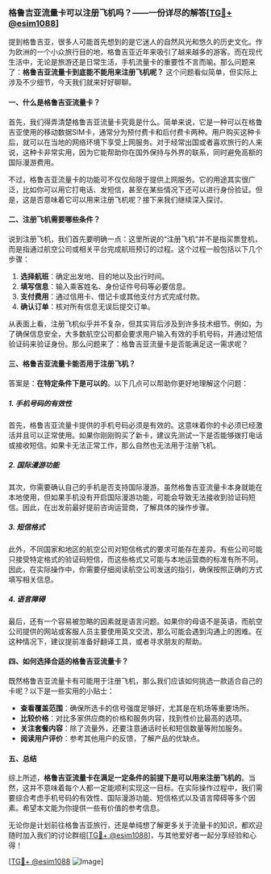 ### 格鲁吉亚流量卡可以注册飞机吗？——一份详尽的解答[[TG💪+ @esim1088](https://t.me/s/esim1088)]

提到格鲁吉亚，很多人可能首先想到的是它迷人的自然风光和悠久的历史文化。作为欧洲的一个小众旅行目的地，格鲁吉亚近年来吸引了越来越多的游客。而在现代生活中，无论是旅游还是日常生活，手机流量卡的重要性不言而喻。那么问题来了：**格鲁吉亚流量卡到底能不能用来注册飞机呢？** 这个问题看似简单，但实际上涉及不少细节，今天我们就来好好聊聊。

#### 一、什么是格鲁吉亚流量卡？

首先，我们得弄清楚格鲁吉亚流量卡究竟是什么。简单来说，它是一种可以在格鲁吉亚使用的移动数据SIM卡，通常分为预付费卡和后付费卡两种。用户购买这种卡后，就可以在当地的网络环境下享受上网服务。对于经常出国或者喜欢旅行的人来说，这种卡非常实用，因为它能帮助你在国外保持与外界的联系，同时避免高额的国际漫游费用。

不过，格鲁吉亚流量卡的功能可不仅仅局限于提供上网服务。它的用途其实很广泛，比如你可以用它打电话、发短信，甚至在某些情况下还可以进行身份验证。但是，这是否意味着它可以用来注册飞机呢？接下来我们继续深入探讨。

#### 二、注册飞机需要哪些条件？

说到注册飞机，我们首先要明确一点：这里所说的“注册飞机”并不是指买票登机，而是指通过航空公司或相关平台完成航班预订的过程。这个过程一般包括以下几个步骤：

1. **选择航班**：确定出发地、目的地以及出行时间。
2. **填写信息**：输入乘客姓名、身份证件号码等必要信息。
3. **支付费用**：通过信用卡、借记卡或其他支付方式完成付款。
4. **确认订单**：核对所有信息无误后提交订单。

从表面上看，注册飞机似乎并不复杂，但其实背后涉及到许多技术细节。例如，为了确保信息安全，大多数航空公司都会要求用户输入有效的手机号码，并通过短信验证码来验证身份。那么问题来了：格鲁吉亚流量卡是否能满足这一需求呢？

#### 三、格鲁吉亚流量卡能否用于注册飞机？

答案是：**在特定条件下是可以的**。以下几点可以帮助你更好地理解这个问题：

##### 1. 手机号码的有效性

首先，格鲁吉亚流量卡提供的手机号码必须是有效的。这意味着你的卡必须已经激活并且可以正常使用。如果你刚刚购买了新卡，建议先测试一下是否能够拨打电话或接收短信。如果卡无法正常工作，那么自然也无法用于注册飞机。

##### 2. 国际漫游功能

其次，你需要确认自己的手机是否支持国际漫游。虽然格鲁吉亚流量卡本身就能在本地使用，但如果手机没有开启国际漫游功能，可能会导致无法接收到验证码短信。因此，在出发前最好提前咨询运营商，了解具体的操作步骤。

##### 3. 短信格式

此外，不同国家和地区的航空公司对短信格式的要求可能存在差异。有些公司可能只接受特定格式的验证码短信，而这些格式又可能与本地运营商的标准有所不同。因此，在实际操作中，你需要仔细阅读航空公司发送的指引，确保按照正确的方式填写相关信息。

##### 4. 语言障碍

最后，还有一个容易被忽略的因素就是语言问题。如果你的母语不是英语，而航空公司提供的网站或客服人员主要使用英文交流，那么可能会遇到沟通上的困难。在这种情况下，建议提前准备好翻译工具，或者寻求朋友的帮助。

#### 四、如何选择合适的格鲁吉亚流量卡？

既然格鲁吉亚流量卡有可能用于注册飞机，那么我们应该如何挑选一款适合自己的卡呢？以下是一些实用的小贴士：

- **查看覆盖范围**：确保所选卡的信号强度足够好，尤其是在机场等重要场所。
- **比较价格**：对比多家供应商的价格和服务内容，找到性价比最高的选项。
- **关注套餐内容**：除了流量外，还要注意通话时长和短信数量等附加服务。
- **阅读用户评价**：参考其他用户的反馈，了解产品的优缺点。

#### 五、总结

综上所述，**格鲁吉亚流量卡在满足一定条件的前提下是可以用来注册飞机的**。当然，这并不意味着每个人都一定能顺利实现这一目标。在实际操作过程中，我们需要综合考虑手机号码的有效性、国际漫游功能、短信格式以及语言障碍等多个因素。希望本文能为你提供一些有价值的参考信息。

无论你是计划前往格鲁吉亚旅行，还是单纯想了解更多关于流量卡的知识，都欢迎随时加入我们的讨论群组[[TG💪+ @esim1088](https://t.me/s/esim1088)]，与其他爱好者一起分享经验和心得！

[[TG💪+ @esim1088](https://t.me/s/esim1088) ![Image](https://i.postimg.cc/4NQfJmqS/Snipaste-2025-05-13-00-14-12.png)]